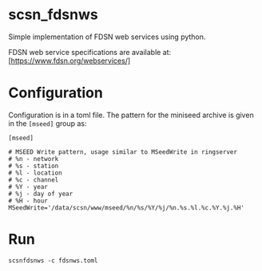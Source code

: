 # scsn_fdsnws
Simple implementation of FDSN web services using python.

FDSN web service specifications are available at:
[https://www.fdsn.org/webservices/]

# Configuration

Configuration is in a toml file. The pattern for the miniseed archive is given
in the `[mseed]` group as:
```
[mseed]

# MSEED Write pattern, usage similar to MSeedWrite in ringserver
# %n - network
# %s - station
# %l - location
# %c - channel
# %Y - year
# %j - day of year
# %H - hour
MSeedWrite='/data/scsn/www/mseed/%n/%s/%Y/%j/%n.%s.%l.%c.%Y.%j.%H'
```

# Run
```
scsnfdsnws -c fdsnws.toml
```
